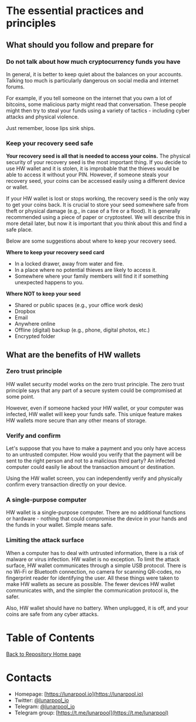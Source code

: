 # The essential practices and principles

## What should you follow and prepare for

### Do not talk about how much cryptocurrency funds you have
In general, it is better to keep quiet about the balances on your accounts. Talking too much is particularly dangerous on social media and internet forums.

For example, if you tell someone on the internet that you own a lot of bitcoins, some malicious party might read that conversation. These people might then try to steal your funds using a variety of tactics - including cyber attacks and physical violence.

Just remember, loose lips sink ships.

### Keep your recovery seed safe
**Your recovery seed is all that is needed to access your coins.** The physical security of your recovery seed is the most important thing. If you decide to use HW wallet and it is stolen, it is improbable that the thieves would be able to access it without your PIN. However, if someone steals your recovery seed, your coins can be accessed easily using a different device or wallet.

If your HW wallet is lost or stops working, the recovery seed is the only way to get your coins back. It is crucial to store your seed somewhere safe from theft or physical damage (e.g., in case of a fire or a flood). It is generally recommended using a piece of paper or cryptosteel. We will describe this in more detail later, but now it is important that you think about this and find a safe place.

Below are some suggestions about where to keep your recovery seed.

**Where to keep your recovery seed card**
* In a locked drawer, away from water and fire.
* In a place where no potential thieves are likely to access it.
* Somewhere where your family members will find it if something unexpected happens to you.

**Where NOT to keep your seed**
* Shared or public spaces (e.g., your office work desk)
* Dropbox
* Email
* Anywhere online
* Offline (digital) backup (e.g., phone, digital photos, etc.)
* Encrypted folder

## What are the benefits of HW wallets
### Zero trust principle
HW wallet security model works on the zero trust principle. The zero trust principle says that any part of a secure system could be compromised at some point.

However, even if someone hacked your HW wallet, or your computer was infected, HW wallet will keep your funds safe. This unique feature makes HW wallets more secure than any other means of storage.

### Verify and confirm
Let's suppose that you have to make a payment and you only have access to an untrusted computer. How would you verify that the payment will be sent to the right person and not to a malicious third party? An infected computer could easily lie about the transaction amount or destination.

Using the HW wallet screen, you can independently verify and physically confirm every transaction directly on your device.

### A single-purpose computer
HW wallet is a single-purpose computer. There are no additional functions or hardware - nothing that could compromise the device in your hands and the funds in your wallet. Simple means safe.

### Limiting the attack surface
When a computer has to deal with untrusted information, there is a risk of malware or virus infection. HW wallet is no exception. To limit the attack surface, HW wallet communicates through a simple USB protocol. There is no Wi-Fi or Bluetooth connection, no camera for scanning QR-codes, no fingerprint reader for identifying the user. All these things were taken to make HW wallets as secure as possible. The fewer devices HW wallet communicates with, and the simpler the communication protocol is, the safer.

Also, HW wallet should have no battery. When unplugged, it is off, and your coins are safe from any cyber attacks.

# Table of Contents

[Back to Repository Home page](../README.md)

# Contacts

* Homepage: [https://lunarpool.io](https://lunarpool.io)
* Twitter: [@lunarpool_io](https://twitter.com/lunarpool_io)
* Telegram: [@lunarpool_io](https://t.me/lunarpool_io)
* Telegram group: [https://t.me/lunarpool](https://t.me/lunarpool)
